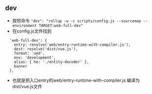 ## dev
* 按照命令
`"dev": "rollup -w -c scripts/config.js --sourcemap --environment TARGET:web-full-dev"`
* 在config.js文件找到
```text
  'web-full-dev': {
    entry: resolve('web/entry-runtime-with-compiler.js'),
    dest: resolve('dist/vue.js'),
    format: 'umd',
    env: 'development',
    alias: { he: './entity-decoder' },
    banner
  },
```
* 也就是把入口entry的web/entry-runtime-with-compiler.js 编译为dist/vue.js文件
